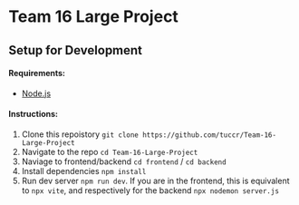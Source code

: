 # Team 16 Large Project
## Setup for Development
#### Requirements: 
- [Node.js](https://nodejs.org/en)
#### Instructions:
1) Clone this repoistory `git clone https://github.com/tuccr/Team-16-Large-Project`
2) Navigate to the repo `cd Team-16-Large-Project`
3) Naviage to frontend/backend `cd frontend` / `cd backend`
4) Install dependencies `npm install`
5) Run dev server `npm run dev`. If you are in the frontend, this is equivalent to `npx vite`, and respectively for the backend `npx nodemon server.js`
